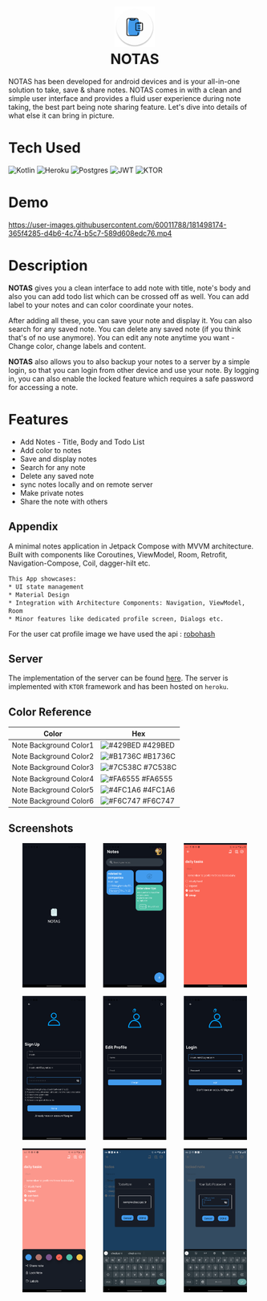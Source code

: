 <div align="center">
      <h1> <img src="https://github.com/anuragkanwar/notesApp/blob/main/app/src/main/res/mipmap-xxxhdpi/ic_launcher_round.png" width="80px"><br/>NOTAS</h1>
     </div>
NOTAS has been developed for android devices and is your all-in-one solution to take, save & share notes. NOTAS comes in with a clean and simple user interface and provides a fluid user experience during note taking, the best part being note sharing feature. Let's dive into details of what else it can bring in picture.

# Tech Used
 ![Kotlin](https://img.shields.io/badge/kotlin-%230095D5.svg?style=for-the-badge&logo=kotlin&logoColor=white) ![Heroku](https://img.shields.io/badge/heroku-%23430098.svg?style=for-the-badge&logo=heroku&logoColor=white) ![Postgres](https://img.shields.io/badge/postgres-%23316192.svg?style=for-the-badge&logo=postgresql&logoColor=white) ![JWT](https://img.shields.io/badge/JWT-black?style=for-the-badge&logo=JSON%20web%20tokens) ![KTOR](https://img.shields.io/badge/ktor-%230095D5.svg?style=for-the-badge&logo=kotlin&logoColor=orange) 

# Demo

https://user-images.githubusercontent.com/60011788/181498174-365f4285-d4b6-4c74-b5c7-589d608edc76.mp4


# Description

**NOTAS** gives you a clean interface to add note with title,
note's body and also you can add todo list which can be crossed 
off as well. You can add label to your notes and can color coordinate
your notes.

After adding all these, you can save your note and display it. 
You can also search for any saved note. You can delete any 
saved note (if you think that's of no use anymore).
You can edit any note anytime you want - Change color, change labels and content.

**NOTAS** also allows you to also backup your notes to a server by a simple login, so that 
you can login from other device and use your note. By logging in,
you can also enable the locked feature which requires a safe password
for accessing a note.

# Features
- Add Notes - Title, Body and Todo List
- Add color to notes
- Save and display notes
- Search for any note
- Delete any saved note
- sync notes locally and on remote server
- Make private notes
- Share the note with others

## Appendix
A minimal notes application in Jetpack Compose with MVVM 
architecture. Built with components like Coroutines, ViewModel, Room, Retrofit, 
Navigation-Compose, Coil, dagger-hilt etc.

```
This App showcases:
* UI state management
* Material Design
* Integration with Architecture Components: Navigation, ViewModel, Room
* Minor features like dedicated profile screen, Dialogs etc.
```

For the user cat profile image we have used the api : [robohash](https://robohash.org)

## Server
The implementation of the server can be found [here](https://github.com/anuragkanwar/notesAppServerKTOR). 
The server is implemented with `KTOR` framework and has been hosted on `heroku`.


## Color Reference

| Color             | Hex                                                                |
| ----------------- | ------------------------------------------------------------------ |
| Note Background Color1 | ![#429BED](https://via.placeholder.com/10/429BED/429BED.png) #429BED |
| Note Background Color2 | ![#B1736C](https://via.placeholder.com/10/B1736C/B1736C.png) #B1736C |
| Note Background Color3 | ![#7C538C](https://via.placeholder.com/10/7C538C/7C538C.png) #7C538C |
| Note Background Color4 | ![#FA6555](https://via.placeholder.com/10/FA6555/FA6555.png) #FA6555 |
| Note Background Color5 | ![#4FC1A6](https://via.placeholder.com/10/4FC1A6/4FC1A6.png) #4FC1A6 |
| Note Background Color6 | ![#F6C747](https://via.placeholder.com/10/F6C747/F6C747.png) #F6C747 |



## Screenshots

<p align="center">
  <img alt="Image" src="https://raw.githubusercontent.com/anuragkanwar/notesApp/main/EXTRA_FILES/Screenshot_20220728-151931.png" width="25%" height="33%">
&nbsp; &nbsp; &nbsp; &nbsp;
  <img alt="Image" src="https://raw.githubusercontent.com/anuragkanwar/notesApp/main/EXTRA_FILES/Screenshot_20220728-152053.png" width="25%" height="33%">
&nbsp; &nbsp; &nbsp; &nbsp;
  <img alt="Image" src="https://raw.githubusercontent.com/anuragkanwar/notesApp/main/EXTRA_FILES/Screenshot_20220728-152759.png" width="25%" height="33%">
</p>

<p align="center">
  <img alt="Image" src="https://raw.githubusercontent.com/anuragkanwar/notesApp/main/EXTRA_FILES/Screenshot_20220728-135200.png" width="25%" height="33%">
&nbsp; &nbsp; &nbsp; &nbsp;
  <img alt="Image" src="https://raw.githubusercontent.com/anuragkanwar/notesApp/main/EXTRA_FILES/Screenshot_20220728-131146.png" width="25%" height="33%">
&nbsp; &nbsp; &nbsp; &nbsp;
  <img alt="Image" src="https://raw.githubusercontent.com/anuragkanwar/notesApp/main/EXTRA_FILES/Screenshot_20220728-135526.png" width="25%" height="33%">
</p>

<p align="center">
  <img alt="Image" src="https://raw.githubusercontent.com/anuragkanwar/notesApp/main/EXTRA_FILES/Screenshot_20220728-152754.png" width="25%" height="33%">
&nbsp; &nbsp; &nbsp; &nbsp;
  <img alt="Image" src="https://raw.githubusercontent.com/anuragkanwar/notesApp/main/EXTRA_FILES/Screenshot_20220728-131030.png" width="25%" height="33%">
&nbsp; &nbsp; &nbsp; &nbsp;
  <img alt="Image" src="https://raw.githubusercontent.com/anuragkanwar/notesApp/main/EXTRA_FILES/Screenshot_20220728-135630.png" width="25%" height="33%">
</p>


    
    
